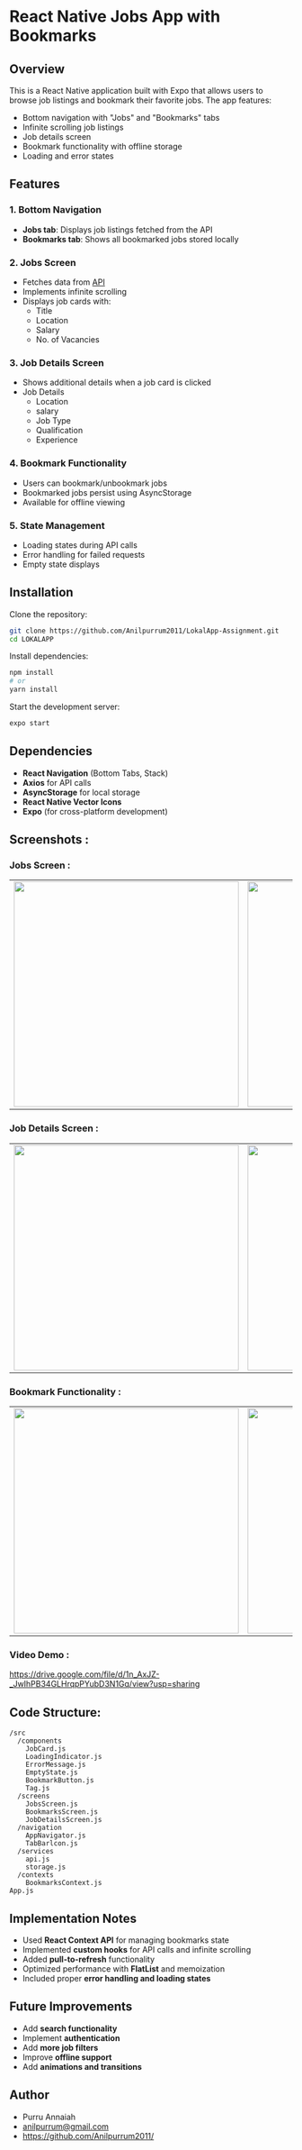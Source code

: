 # React Native Jobs App with Bookmarks

## Overview

This is a React Native application built with Expo that allows users to browse job listings and bookmark their favorite jobs. The app features:

- Bottom navigation with "Jobs" and "Bookmarks" tabs
- Infinite scrolling job listings
- Job details screen
- Bookmark functionality with offline storage
- Loading and error states

## Features

### 1. Bottom Navigation

- **Jobs tab**: Displays job listings fetched from the API
- **Bookmarks tab**: Shows all bookmarked jobs stored locally

### 2. Jobs Screen

- Fetches data from [API](https://testapi.getlokalapp.com/common/jobs?page=1)
- Implements infinite scrolling
- Displays job cards with:
  - Title
  - Location
  - Salary
  - No. of Vacancies

### 3. Job Details Screen

- Shows additional details when a job card is clicked
- Job Details
    - Location
    - salary
    - Job Type
    - Qualification
    - Experience


### 4. Bookmark Functionality

- Users can bookmark/unbookmark jobs
- Bookmarked jobs persist using AsyncStorage
- Available for offline viewing

### 5. State Management

- Loading states during API calls
- Error handling for failed requests
- Empty state displays

## Installation

Clone the repository:

```bash
git clone https://github.com/Anilpurrum2011/LokalApp-Assignment.git
cd LOKALAPP
```

Install dependencies:

```bash
npm install
# or
yarn install
```

Start the development server:

```bash
expo start
```

## Dependencies

- **React Navigation** (Bottom Tabs, Stack)
- **Axios** for API calls
- **AsyncStorage** for local storage
- **React Native Vector Icons**
- **Expo** (for cross-platform development)

## Screenshots :
### Jobs Screen :
  <table align="center"> <tr> <td><img src="https://github.com/user-attachments/assets/8131d1c3-1367-401e-9aa9-b48dac336e74" width="400"></td> <td><img src="https://github.com/user-attachments/assets/0c43a795-373c-4e66-bfae-fc4c09ae16f0" width="400"></td> </tr> </table>

</p>

### Job Details Screen : 
<table align="center"> <tr> <td><img src="https://github.com/user-attachments/assets/2372d14e-9e39-4f3b-8bd8-e113c137927e" width="400"></td> <td><img src="https://github.com/user-attachments/assets/ea3535cd-aa7b-4b04-bbb3-4c9e116ae357" width="400"></td> </tr> </table>

### Bookmark Functionality :
<table align="center"> <tr> <td><img src="https://github.com/user-attachments/assets/f0c48798-31d8-4f32-9333-096b9c346b9e" width="400"></td> <td><img src="https://github.com/user-attachments/assets/4242a33a-c231-472a-9d2a-31c368755cb2" width="400"></td> </tr> </table>
      
### Video Demo :
 
https://drive.google.com/file/d/1n_AxJZ-_JwIhPB34GLHrqpPYubD3N1Gq/view?usp=sharing

## Code Structure:

```plaintext
/src
  /components
    JobCard.js
    LoadingIndicator.js
    ErrorMessage.js
    EmptyState.js
    BookmarkButton.js
    Tag.js
  /screens
    JobsScreen.js
    BookmarksScreen.js
    JobDetailsScreen.js
  /navigation
    AppNavigator.js
    TabBarlcon.js
  /services
    api.js
    storage.js
  /contexts
    BookmarksContext.js
App.js
```

## Implementation Notes 

- Used **React Context API** for managing bookmarks state
- Implemented **custom hooks** for API calls and infinite scrolling
- Added **pull-to-refresh** functionality
- Optimized performance with **FlatList** and memoization
- Included proper **error handling and loading states**

## Future Improvements

- Add **search functionality**
- Implement **authentication**
- Add **more job filters**
- Improve **offline support**
- Add **animations and transitions**

## Author

- Purru Annaiah
- anilpurrum@gmail.com
- https://github.com/Anilpurrum2011/
